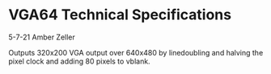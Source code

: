 # VGA64 Technical Specifications

5-7-21 Amber Zeller 

Outputs 320x200 VGA output over 640x480 by linedoubling and halving the pixel clock and adding 80 pixels to vblank.
